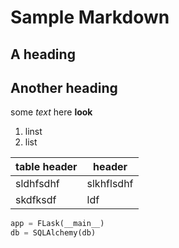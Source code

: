 # Sample Markdown

## A heading

## Another heading 

some *text* here **look**

1. linst
2. list

|table header|header|
|---------|----------|
|sldhfsdhf|slkhflsdhf|
|skdfksdf|ldf|
 
``` python
app = FLask(__main__)
db = SQLAlchemy(db)
```